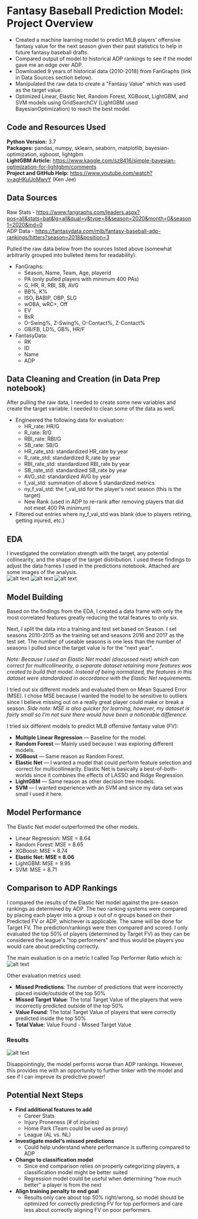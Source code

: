 # Fantasy Baseball Prediction Model: Project Overview
- Created a machine learning model to predict MLB players’ offensive fantasy value for the next season given their past statistics to help in future fantasy baseball drafts.
- Compared output of model to historical ADP rankings to see if the model gave me an edge over ADP.
- Downloaded 9 years of historical data (2010-2018) from FanGraphs (link in Data Sources section below).
- Manipulated the raw data to create a "Fantasy Value" which was used as the target value.
- Optimized Linear, Elastic Net, Random Forest, XGBoost, LightGBM, and SVM models using GridSearchCV (LightGBM used BayesianOptimization) to reach the best model.

## Code and Resources Used
**Python Version:** 3.7\
**Packages:** pandas, numpy, sklearn, seaborn, matplotlib, bayesian-optimization, xgboost, lightgbm\
**LightGBM Article:** https://www.kaggle.com/sz8416/simple-bayesian-optimization-for-lightgbm/comments \
**Project and GitHub Help:** https://www.youtube.com/watch?v=agHKuUoMwvY (Ken Jee)

## Data Sources
Raw Stats - https://www.fangraphs.com/leaders.aspx?pos=all&stats=bat&lg=all&qual=y&type=8&season=2020&month=0&season1=2020&ind=0 \
ADP Data - https://fantasydata.com/mlb/fantasy-baseball-adp-rankings/hitters?season=2018&position=3

Pulled the raw data below from the sources listed above (somewhat arbitrarily grouped into bulleted items for readability):
- FanGraphs:
  - Season, Name, Team, Age, playerid
  - PA (only pulled players with minimum 400 PAs)
  - G, HR, R, RBI, SB, AVG
  - BB%, K%
  - ISO, BABIP, OBP, SLG
  - wOBA, wRC+, Off
  - EV
  - BsR
  - O-Swing%, Z-Swing%, O-Contact%, Z-Contact%
  - GB/FB, LD%, GB%, HR/F
- FantasyData:
  - RK
  - ID
  - Name
  - ADP

## Data Cleaning and Creation (in Data Prep notebook)
After pulling the raw data, I needed to create some new variables and create the target variable. I needed to clean some of the data as well.
- Engineered the following data for evaluation:
  - HR_rate: HR/G
  - R_rate: R/G
  - RBI_rate: RBI/G
  - SB_rate: SB/G
  - HR_rate_std: standardized HR_rate by year
  - R_rate_std: standardized R_rate by year
  - RBI_rate_std: standardized RBI_rate by year
  - SB_rate_std: standardized SB_rate by year
  - AVG_std: standardized AVG by year
  - f_val_std: summation of above 5 standardized metrics
  - ny_f_val_std: the f_val_std for the player's next season (this is the target)
  - New Rank (used in ADP to re-rank after removing players that did not meet 400 PA minimum)
- Filtered out entries where ny_f_val_std was blank (due to players retiring, getting injured, etc.)

## EDA 
I investigated the correlation strength with the target, any potential collinearity, and the shape of the target distribution. I used these findings to adjust the data frames I used in the predictions notebook. Attached are some images of the analysis.\
![alt text](https://github.com/nkrajew/baseball_proj/blob/master/pictures/corr_matrix_image.png "Correlation Matrix")
![alt text](https://github.com/nkrajew/baseball_proj/blob/master/pictures/pair_plot_resized.png "Pair Plot")
![alt text](https://github.com/nkrajew/baseball_proj/blob/master/pictures/target_distribution.png "Target Distribution")

## Model Building
Based on the findings from the EDA, I created a data frame with only the most correlated features greatly reducing the total features to only six.

Next, I split the data into a training and test set based on Season. I set seasons 2010-2015 as the training set and seasons 2016 and 2017 as the test set. The number of useable seasons is one less than the number of seasons I pulled since the target value is for the "next year". 

*Note: Because I used an Elastic Net model (discussed next) which can correct for multicollinearity, a separate dataset retaining more features was created to build that model. Instead of being normalized, the features in this dataset were standardized in accordance with the Elastic Net requirements.*

I tried out six different models and evaluated them on Mean Squared Error (MSE). I chose MSE because I wanted the model to be sensitive to outliers since I believe missing out on a really great player could make or break a season. *Side note: MSE is also quicker for learning, however, my dataset is fairly small so I'm not sure there would have been a noticeable difference.*

I tried six different models to predict MLB offensive fantasy value (FV):
- **Multiple Linear Regression** &mdash; Baseline for the model.
- **Random Forest** &mdash; Mainly used because I was exploring different models.
- **XGBoost** &mdash; Same reason as Random Forest.
- **Elastic Net** &mdash; I wanted a model that could perform feature selection and correct for multicollinearity. Elastic Net is basically a best-of-both-worlds since it combines the effects of LASSO and Ridge Regression.
- **LightGBM** &mdash; Same reason as other decision tree models.
- **SVM** &mdash; I wanted experience with an SVM and since my data set was small I used it here.

## Model Performance
The Elastic Net model outperformed the other models.
- Linear Regression: MSE = 8.64
- Random Forest: MSE = 8.65
- XGBoost: MSE = 8.74
- **Elastic Net: MSE = 8.06**
- LightGBM: MSE = 9.95
- SVM: MSE = 8.71

## Comparison to ADP Rankings
I compared the results of the Elastic Net model against the pre-season rankings as determined by ADP. The two ranking systems were compared by placing each player into a group _x_ out of *n* groups based on their Predicted FV or ADP, whichever is applicable. The same will be done for Target FV. The prediction/rankings were then compared and scored. I only evaluated the top 50% of players (determined by Target FV) as they can be considered the league's "top performers" and thus would be players you would care about predicting correctly. 

The main evaluation is on a metric I called Top Performer Ratio which is:
![alt text](https://github.com/nkrajew/baseball_proj/blob/master/pictures/TPR_formula.PNG "TPR Formula")

Other evaluation metrics used:
- **Missed Predictions**: The number of predictions that were incorrectly placed inside/outside of the top 50%
- **Missed Target Value**: The total Target Value of the players that were incorrectly predicted outside of the top 50% 
- **Value Found**: The total Target Value of players that were correctly predicted inside the top 50%
- **Total Value**: Value Found - Missed Target Value

### Results

![alt text](https://github.com/nkrajew/baseball_proj/blob/master/pictures/Results_vs_ADP.PNG "Results v ADP")

Disappointingly, the model performs worse than ADP rankings. However, this provides me with an opportunity to further tinker with the model and see if I can improve its predictive power!

## Potential Next Steps
- **Find additional features to add**
    - Career Stats
    - Injury Proneness (# of injuries)
    - Home Park (Team could be used as proxy)
    - League (AL vs. NL)
- **Investigate model's missed predictions**
    - Could help understand where performance is suffering compared to ADP
- **Change to classification model**
    - Since end comparison relies on properly categorizing players, a classification model might be better suited
    - Regression model could be useful when determining "how much better" a player is from the next
- **Align training penalty to end goal**
    - Results only care about top 50% right/wrong, so model should be optimized for correctly predicting FV for top performers and care less about correctly aligning FV on poor performers. 
